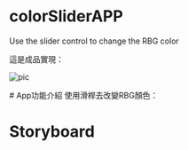 # colorSliderAPP
Use the slider control to change the RBG color

這是成品實現：


![pic](https://github.com/peanutZLS/colorSliderAPP/assets/139115922/03b5d041-e56b-4a16-86e5-a75ca913fde2)


</div>
# App功能介紹
使用滑桿去改變RBG顏色：

# Storyboard

